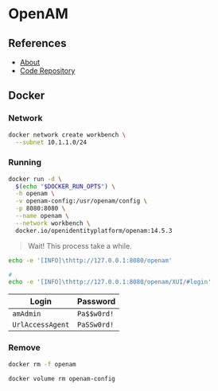 # OpenAM

<!--
https://www.cnblogs.com/taosiyu/p/12098088.html
https://github.com/timhberry/openam-flask-decorator/blob/master/routes.py
-->

<!--
import openam

am = openam.Openam(openam_url="https://example.com/sso/oauth2/authorize")
am.authenticate(username="username", password="password")
am.logout()
-->

## References

- [About](https://www.openidentityplatform.org/openam)
- [Code Repository](https://github.com/OpenIdentityPlatform/OpenAM)

## Docker

### Network

```sh
docker network create workbench \
  --subnet 10.1.1.0/24
```

### Running

```sh
docker run -d \
  $(echo "$DOCKER_RUN_OPTS") \
  -h openam \
  -v openam-config:/usr/openam/config \
  -p 8080:8080 \
  --name openam \
  --network workbench \
  docker.io/openidentityplatform/openam:14.5.3
```

> Wait! This process take a while.

```sh
echo -e '[INFO]\thttp://127.0.0.1:8080/openam'

#
echo -e '[INFO]\thttp://127.0.0.1:8080/openam/XUI/#login'
```

| Login | Password |
| --- | --- |
| `amAdmin` | `Pa$$w0rd!` |
| `UrlAccessAgent` | `PaSSw0rd!` |

### Remove

```sh
docker rm -f openam

docker volume rm openam-config
```
